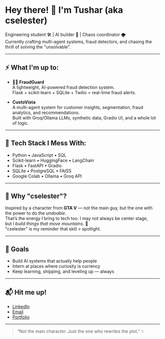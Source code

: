 # Hey there! 👋 I'm Tushar (aka cselester)

Engineering student 🛠️ | AI builder 🤖 | Chaos coordinator 🌪️  
Currently crafting multi-agent systems, fraud detectors, and chasing the thrill of solving the "unsolvable".

---

## ⚡ What I'm up to:

- 🕵️‍♂️ **FraudGuard**  
  A lightweight, AI-powered fraud detection system.  
  Flask + scikit-learn + SQLite + Twilio = real-time fraud alerts.

-  **CustoVista**  
  A multi-agent system for customer insights, segmentation, fraud analytics, and recommendations.  
  Built with Groq/Ollama LLMs, synthetic data, Gradio UI, and a whole lot of logic.

---

## 🔧 Tech Stack I Mess With:

- Python • JavaScript • SQL  
- Scikit-learn • HuggingFace • LangChain  
- Flask • FastAPI • Gradio  
- SQLite • PostgreSQL • FAISS  
- Google Colab • Ollama • Groq API

---

## 🌌 Why "cselester"?

Inspired by a character from **GTA V** — not the main guy, but the one with the power to do the *undoable*.  
That’s the energy I bring to tech too. I may not always be center stage,  
but I *build things that move mountains*. 🚀  
"cselester" is my reminder that skill > spotlight.

---

## 🎯 Goals

- Build AI systems that actually help people  
- Intern at places where curiosity is currency  
- Keep learning, shipping, and leveling up — always

---

## 📬 Hit me up!

- [LinkedIn](https://www.linkedin.com/in/tushar-tripathi-sde/)  
- [Email](mailto:tushartripathi2002@gmail.com)  
- [Portfolio](https://cselester.github.io/portfolio/)

---

> “Not the main character. Just the one who rewrites the plot.” ✨

